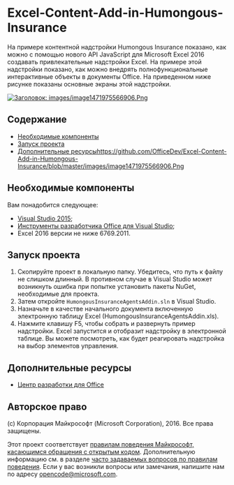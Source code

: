
# <a name="excel-content-add-in-humongous-insurance"></a>Excel-Content-Add-in-Humongous-Insurance

На примере контентной надстройки Humongous Insurance показано, как можно с помощью нового API JavaScript для Microsoft Excel 2016 создавать привлекательные надстройки Excel. На примере этой надстройки показано, как можно внедрять полнофункциональные интерактивные объекты в документы Office. На приведенном ниже рисунке показаны основные экраны этой надстройки.

[![Заголовок: images/image1471975566906.Png](https://github.com/OfficeDev/Excel-Content-Add-in-Humongous-Insurance/blob/master/images/image1471975566906.Png)](https://github.com/OfficeDev/Excel-Content-Add-in-Humongous-Insurance/blob/master/images/image1471975566906.Png)

## <a name="table-of-contents"></a>Содержание

*   [Необходимые компоненты](#prerequisites)
*   [Запуск проекта](#run-the-project)
*   [Дополнительные ресурсы](#additional-resources)https://github.com/OfficeDev/Excel-Content-Add-in-Humongous-Insurance/blob/master/images/image1471975566906.Png

## <a name="prerequisites"></a>Необходимые компоненты

Вам понадобится следующее:

*   [Visual Studio 2015](https://www.visualstudio.com/downloads/download-visual-studio-vs.aspx);
*   [Инструменты разработчика Office для Visual Studio](https://www.visualstudio.com/en-us/features/office-tools-vs.aspx);
*   Excel 2016 версии не ниже 6769.2011.

## <a name="run-the-project"></a>Запуск проекта

1.  Скопируйте проект в локальную папку. Убедитесь, что путь к файлу не слишком длинный. В противном случае в Visual Studio может возникнуть ошибка при попытке установить пакеты NuGet, необходимые для проекта.
2.  Затем откройте `HumongousInsuranceAgentsAddin.sln` в Visual Studio.
3.  Назначьте в качестве начального документа включенную электронную таблицу Excel (HumongousInsuranceAgentsAddin.xls).
3.  Нажмите клавишу F5, чтобы собрать и развернуть пример надстройки. Excel запустится и отобразит надстройку в электронной таблице. Вы можете посмотреть, как будет реагировать надстройка на выбор элементов управления.

## <a name="additional-resources"></a>Дополнительные ресурсы

*   [Центр разработки для Office](http://dev.office.com/)

## <a name="copyright"></a>Авторское право

(c) Корпорация Майкрософт (Microsoft Corporation), 2016. Все права защищены.


Этот проект соответствует [правилам поведения Майкрософт, касающимся обращения с открытым кодом](https://opensource.microsoft.com/codeofconduct/). Дополнительную информацию см. в разделе [часто задаваемых вопросов по правилам поведения](https://opensource.microsoft.com/codeofconduct/faq/). Если у вас возникли вопросы или замечания, напишите нам по адресу [opencode@microsoft.com](mailto:opencode@microsoft.com).
